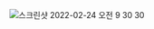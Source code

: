 ![스크린샷 2022-02-24 오전 9 30 30](https://user-images.githubusercontent.com/74452873/155434047-73d38679-6a67-4854-b893-4503dbc7b84f.png)
